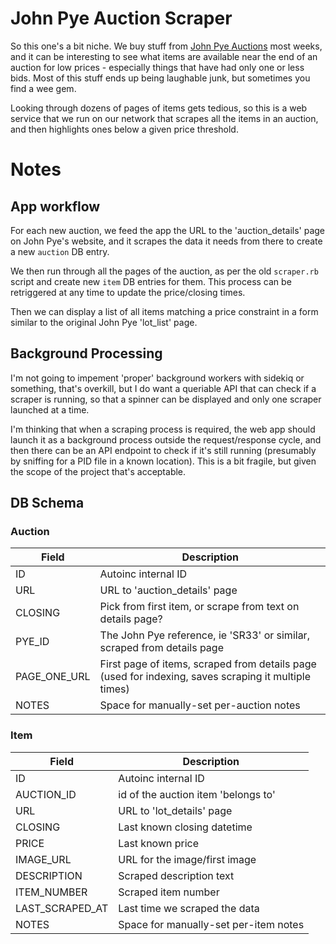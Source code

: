 John Pye Auction Scraper
========================

So this one's a bit niche. We buy stuff from [John Pye
Auctions](https://www.johnpyeauctions.co.uk) most weeks, and it can be
interesting to see what items are available near the end of an auction for low
prices - especially things that have had only one or less bids. Most of this
stuff ends up being laughable junk, but sometimes you find a wee gem.

Looking through dozens of pages of items gets tedious, so this is a web
service that we run on our network that scrapes all the items in an auction,
and then highlights ones below a given price threshold.

Notes
=====

App workflow
------------

For each new auction, we feed the app the URL to the 'auction_details' page on
John Pye's website, and it scrapes the data it needs from there to create a new
`auction` DB entry.

We then run through all the pages of the auction, as per the old `scraper.rb`
script and create new `item` DB entries for them. This process can be
retriggered at any time to update the price/closing times.

Then we can display a list of all items matching a price constraint in a form
similar to the original John Pye 'lot_list' page.

Background Processing
---------------------

I'm not going to impement 'proper' background workers with sidekiq or something,
that's overkill, but I do want a queriable API that can check if a scraper is
running, so that a spinner can be displayed and only one scraper launched at a
time.

I'm thinking that when a scraping process is required, the web app should launch
it as a background process outside the request/response cycle, and then there
can be an API endpoint to check if it's still running (presumably by sniffing
for a PID file in a known location). This is a bit fragile, but given the scope
of the project that's acceptable.


DB Schema
---------

### Auction

Field       | Description
------------|------------
ID          | Autoinc internal ID
URL         | URL to 'auction_details' page
CLOSING     | Pick from first item, or scrape from text on details page?
PYE_ID      | The John Pye reference, ie 'SR33' or similar, scraped from details page
PAGE_ONE_URL| First page of items, scraped from details page (used for indexing, saves scraping it multiple times)
NOTES       | Space for manually-set per-auction notes

### Item

Field          | Description
---------------|------------
ID             | Autoinc internal ID
AUCTION_ID     | id of the auction item 'belongs to'
URL            | URL to 'lot_details' page
CLOSING        | Last known closing datetime
PRICE          | Last known price
IMAGE_URL      | URL for the image/first image
DESCRIPTION    | Scraped description text
ITEM_NUMBER    | Scraped item number
LAST_SCRAPED_AT| Last time we scraped the data
NOTES          | Space for manually-set per-item notes
